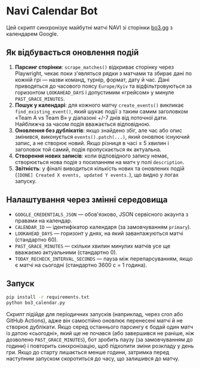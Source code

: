 # Navi Calendar Bot

Цей скрипт синхронізує майбутні матчі NAVI зі сторінки [bo3.gg](https://bo3.gg/teams/natus-vincere/matches) з календарем Google.

## Як відбувається оновлення подій

1. **Парсинг сторінки**: `scrape_matches()` відкриває сторінку через Playwright, чекає поки з'являться рядки з матчами та збирає дані по кожній грі — назви команд, турнір, формат, дату й час. Дані приводяться до часового поясу `Europe/Kyiv` та відфільтровуються за горизонтом `LOOKAHEAD_DAYS` і допустимим «грейсом» у минуле `PAST_GRACE_MINUTES`.
2. **Пошук у календарі**: для кожного матчу `create_events()` викликає `find_existing_event()`, який шукає події з таким самим заголовком «Team A vs Team B» у діапазоні +/-7 днів від поточної дати. Найближча за часом подія вважається відповідною.
3. **Оновлення без дублікатів**: якщо знайдено збіг, але час або опис змінився, виконується `events().patch(...)`, який оновлює існуючий запис, а не створює новий. Якщо різниця в часі ≤ 5 хвилин і заголовок той самий, подія пропускається як актуальна.
4. **Створення нових записів**: коли відповідного запису немає, створюється нова подія з посиланням на матч у полі `description`.
5. **Звітність**: у фіналі виводиться кількість нових та оновлених подій (`[DONE] Created X events, updated Y events.`), що видно у логах запуску.

## Налаштування через змінні середовища

- `GOOGLE_CREDENTIALS_JSON` — обов'язково, JSON сервісного акаунта з правами на календар.
- `CALENDAR_ID` — ідентифікатор календаря (за замовчуванням `primary`).
- `LOOKAHEAD_DAYS` — горизонт у днях, на який завантажуються матчі (стандартно 60).
- `PAST_GRACE_MINUTES` — скільки хвилин минулих матчів усе ще вважаємо актуальними (стандартно 0).
- `TODAY_RECHECK_INTERVAL_SECONDS` — пауза між перепарсуванням, якщо є матчі на сьогодні (стандартно 3600 с = 1 година).

## Запуск

```bash
pip install -r requirements.txt
python bo3_calendar.py
```

Скрипт підійде для періодичних запусків (наприклад, через cron або GitHub Actions), адже він самостійно оновлює перенесені матчі й не створює дублікати. Якщо серед останнього парсингу є бодай один матч із датою «сьогодні», який ще не почався (або завершився не раніше, ніж дозволено `PAST_GRACE_MINUTES`), бот зробить паузу (за замовчуванням до години) і повторить синхронізацію, щоб підхопити зміни розкладу у день гри. Якщо до старту лишається менше години, затримка перед наступним запуском скоротиться до часу, що залишився до матчу.
